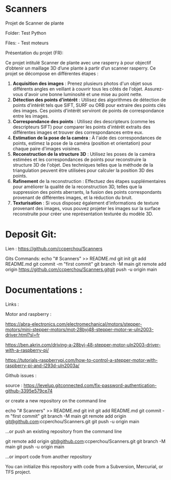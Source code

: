 # Scanners

Projet de Scanner de plante 

Folder: Test Python
 
Files: - Test moteurs


Présentation du projet (FR):

Ce projet intitulé Scanner de plante avec une rasperry à pour objectif d’obtenir un maillage 3D  d’une plante à partir d’un scanner rasperry. Ce projet se décompose en différentes étapes : 

1. **Acquisition des images** : Prenez plusieurs photos d'un objet sous différents angles en veillant à couvrir tous les côtés de l'objet. Assurez-vous d'avoir une bonne luminosité et une mise au point nette.
2. **Détection des points d'intérêt** : Utilisez des algorithmes de détection de points d'intérêt tels que SIFT, SURF ou ORB pour extraire des points clés des images. Ces points d'intérêt serviront de points de correspondance entre les images.
3. **Correspondance des points** : Utilisez des descripteurs (comme les descripteurs SIFT) pour comparer les points d'intérêt extraits des différentes images et trouver des correspondances entre eux.
4. **Estimation de la pose de la caméra** : À l'aide des correspondances de points, estimez la pose de la caméra (position et orientation) pour chaque paire d'images voisines.
5. **Reconstruction de la structure 3D** : Utilisez les poses de la caméra estimées et les correspondances de points pour reconstruire la structure 3D de l'objet. Des techniques telles que la méthode de la triangulation peuvent être utilisées pour calculer la position 3D des points.
6. **Rafinement** de la reconstruction : Effectuez des étapes supplémentaires pour améliorer la qualité de la reconstruction 3D, telles que la suppression des points aberrants, la fusion des points correspondants provenant de différentes images, et la réduction du bruit.
7. **Texturisation** : Si vous disposez également d'informations de texture provenant des images, vous pouvez projeter les images sur la surface reconstruite pour créer une représentation texturée du modèle 3D.

# Deposit Git:


Lien : https://github.com/ccperchou/Scanners

Gits Commands: 
echo "# Scanners" >> README.md
git init
git add README.md
git commit -m "first commit"
git branch -M main
git remote add origin https://github.com/ccperchou/Scanners.gitgit push -u origin main

# Documentations :

Links : 

Motor and raspberry : 

https://abra-electronics.com/electromechanical/motors/stepper-motors/mini-stepper-motors/mot-28byj48-stepper-motor-w-uln2003-driver.html?sl=fr

https://ben.akrin.com/driving-a-28byj-48-stepper-motor-uln2003-driver-with-a-raspberry-pi/

https://tutorials-raspberrypi.com/how-to-control-a-stepper-motor-with-raspberry-pi-and-l293d-uln2003a/

Github issues : 

source :  https://levelup.gitconnected.com/fix-password-authentication-github-3395e579ce74































or create a new repository on the command line

echo "# Scanners" >> README.md
git init
git add README.md
git commit -m "first commit"
git branch -M main
git remote add origin git@github.com:ccperchou/Scanners.git
git push -u origin main

…or push an existing repository from the command line

git remote add origin git@github.com:ccperchou/Scanners.git
git branch -M main
git push -u origin main

…or import code from another repository

You can initialize this repository with code from a Subversion, Mercurial, or TFS project.
